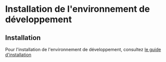 # Installation de l'environnement de développement

## Installation

Pour l'installation de l'environnement de développement, consultez [le guide d'installation](./install.md)
